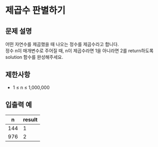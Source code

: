 # 제곱수 판별하기

## 문제 설명

어떤 자연수를 제곱했을 때 나오는 정수를 제곱수라고 합니다.  
정수 n이 매개변수로 주어질 때, n이 제곱수라면 1을 아니라면 2를 return하도록 solution 함수를 완성해주세요.  


## 제한사항

- 1 ≤ n ≤ 1,000,000


## 입출력 예

| n   | result |
|-----|--------|
| 144 | 1      |
| 976 | 2      |
